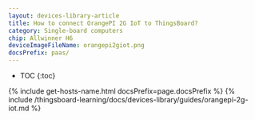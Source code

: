 ```yaml
---
layout: devices-library-article
title: How to connect OrangePI 2G IoT to ThingsBoard?
category: Single-board computers
chip: Allwinner H6
deviceImageFileName: orangepi2giot.png
docsPrefix: paas/
---
```


* TOC
{:toc}

{% include get-hosts-name.html docsPrefix=page.docsPrefix %}
{% include /thingsboard-learning/docs/devices-library/guides/orangepi-2g-iot.md %}